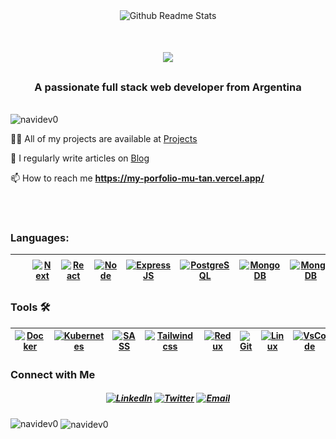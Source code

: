 <p align="center">
 <img width="160px" src="https://github.com/preactjs/wmr/blob/main/docs/public/assets/wmr.svg" align="center" alt="Github Readme Stats" />
</p>


<h1 align="center">
  <a href="https://git.io/typing-svg">
    <img src="https://readme-typing-svg.herokuapp.com/?lines=Hello,+There!+👋;This+is+Juan+NARVAEZ....;Nice+to+meet+you!&center=true&size=30">
  </a>
</h1>

<h3 align="center">A passionate full stack web developer from Argentina</h3>
<br/>
<img align="left" src="https://komarev.com/ghpvc/?username=navidev0" alt="navidev0" />
<br/>

👨‍💻 All of my projects are available at [Projects](https://my-porfolio-mu-tan.vercel.app/works)

📝 I regularly write articles on [Blog](https://my-porfolio-mu-tan.vercel.app/posts)

📫 How to reach me **https://my-porfolio-mu-tan.vercel.app/**

<br/>
<br/>

### <h3 align="left">Languages:</h3>

| [<img src="https://raw.githubusercontent.com/devicons/devicon/master/icons/typescript/typescript-original.svg" alt="typescript" width="40" height="40">](https://www.typescriptlang.org/) | [<img src="https://raw.githubusercontent.com/devicons/devicon/master/icons/javascript/javascript-original.svg" alt="typescript" width="40" height="40">](https://developer.mozilla.org/es/docs/Web/JavaScript) | [<img src="https://cdn.jsdelivr.net/gh/devicons/devicon/icons/nextjs/nextjs-original-wordmark.svg" alt="Next" width="40" height="40">](https://nextjs.org/) | [<img src="https://cdn.jsdelivr.net/gh/devicons/devicon/icons/react/react-original-wordmark.svg" alt="React" width="40" height="40">](https://react.dev/) | [<img src="https://cdn.jsdelivr.net/gh/devicons/devicon/icons/nodejs/nodejs-original.svg" alt="Node" width="40" height="40">](https://nodejs.org/es) | [<img src="https://cdn.jsdelivr.net/gh/devicons/devicon/icons/express/express-original.svg" alt="ExpressJS" width="40" height="40">](<[https://nodejs.org/es](https://expressjs.com/es/)>) | [<img src="https://cdn.jsdelivr.net/gh/devicons/devicon/icons/postgresql/postgresql-original-wordmark.svg" alt="PostgreSQL" width="40" height="40">](https://www.postgresql.org/) | [<img src="https://cdn.jsdelivr.net/gh/devicons/devicon/icons/mongodb/mongodb-original-wordmark.svg" alt="MongoDB" width="40" height="40">](https://www.mongodb.com/es) | [<img src="https://cdn.jsdelivr.net/gh/devicons/devicon/icons/python/python-original-wordmark.svg" alt="MongoDB" width="40" height="40">](https://www.mongodb.com/es) |
| ----------------------------------------------------------------------------------------------------------------------------------------------------------------------------------------- | -------------------------------------------------------------------------------------------------------------------------------------------------------------------------------------------------------------- | ----------------------------------------------------------------------------------------------------------------------------------------------------------- | --------------------------------------------------------------------------------------------------------------------------------------------------------- | ---------------------------------------------------------------------------------------------------------------------------------------------------- | ------------------------------------------------------------------------------------------------------------------------------------------------------------------------------------------ | --------------------------------------------------------------------------------------------------------------------------------------------------------------------------------- | ----------------------------------------------------------------------------------------------------------------------------------------------------------------------- | --------------------------------------------------------------------------------------------------------------------------------------------------------------------- |

### Tools 🛠️

| [<img src="https://cdn.jsdelivr.net/gh/devicons/devicon/icons/docker/docker-original-wordmark.svg" alt="Docker" width="24">](https://www.docker.com/) | [<img src="https://cdn.jsdelivr.net/gh/devicons/devicon/icons/kubernetes/kubernetes-plain-wordmark.svg" alt="Kubernetes" width="24">](https://kubernetes.io/es/) | [<img src="https://cdn.jsdelivr.net/gh/devicons/devicon/icons/sass/sass-original.svg" alt="SASS" width="24">](https://sass-lang.com/) | [<img src="https://cdn.jsdelivr.net/gh/devicons/devicon/icons/tailwindcss/tailwindcss-plain.svg" alt="Tailwindcss" width="24">](https://tailwindcss.com/) | [<img src="https://cdn.jsdelivr.net/gh/devicons/devicon/icons/redux/redux-original.svg" alt="Redux" width="24">](https://redux-toolkit.js.org/) | [<img src="https://cdn.jsdelivr.net/gh/devicons/devicon/icons/git/git-original.svg" alt="Git" width="24">](https://git-scm.com/) | [<img src="https://cdn.jsdelivr.net/gh/devicons/devicon/icons/linux/linux-original.svg" alt="Linux" width="24">](https://www.linux.org/) | [<img src="https://cdn.jsdelivr.net/gh/devicons/devicon/icons/vscode/vscode-original.svg" alt="VsCode" width="24">](https://www.linux.org/) |
| ----------------------------------------------------------------------------------------------------------------------------------------------------- | ---------------------------------------------------------------------------------------------------------------------------------------------------------------- | ------------------------------------------------------------------------------------------------------------------------------------- | --------------------------------------------------------------------------------------------------------------------------------------------------------- | ----------------------------------------------------------------------------------------------------------------------------------------------- | -------------------------------------------------------------------------------------------------------------------------------- | ---------------------------------------------------------------------------------------------------------------------------------------- | ------------------------------------------------------------------------------------------------------------------------------------------- |

<h3>Connect with Me </h3>

<h5 align="center">
<a href="https://www.linkedin.com/in/juandnarvaez/" target="_blank"><img alt="LinkedIn" src="https://img.shields.io/badge/LinkedIn-@JuanDavid-blue?style=flat&logo=linkedin"></a>
<a href="https://twitter.com/naviDev0" target="_blank"><img alt="Twitter" src="https://img.shields.io/badge/twitter-@naviDev0-blue?style=flat&logo=Twitter"></a>
<a href="mailto:juand.ns07@gmail.com"><img alt="Email" src="https://img.shields.io/badge/Email-juand.ns07@gmail.com-blue?style=flat&logo=gmail"></a>
</h5>

  <p><img align="left" src="https://github-readme-stats.vercel.app/api/top-langs?username=navidev0&show_icons=true&locale=en&layout=compact" alt="navidev0" /></p>

  <p>&nbsp;<img align="center" src="https://github-readme-stats.vercel.app/api?username=navidev0&show_icons=true&locale=en" alt="navidev0" /></p>
